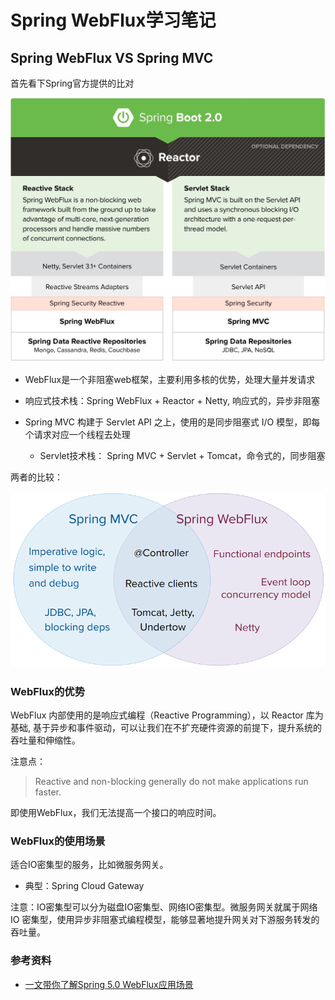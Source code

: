 # Spring WebFlux学习笔记

## Spring WebFlux VS Spring MVC

首先看下Spring官方提供的比对

![](images/spring-webflux-vs-spring-mvc.jpg)

- WebFlux是一个非阻塞web框架，主要利用多核的优势，处理大量并发请求
- 响应式技术栈：Spring WebFlux + Reactor + Netty, 响应式的，异步非阻塞
- Spring MVC 构建于 Servlet API 之上，使用的是同步阻塞式 I/O 模型，即每个请求对应一个线程去处理

    - Servlet技术栈： Spring MVC + Servlet + Tomcat，命令式的，同步阻塞

两者的比较：

![](images/compare-webflux-springmvc.png)

### WebFlux的优势

WebFlux 内部使用的是响应式编程（Reactive Programming），以 Reactor 库为基础, 基于异步和事件驱动，可以让我们在不扩充硬件资源的前提下，提升系统的吞吐量和伸缩性。

注意点：

> Reactive and non-blocking generally do not make applications run faster.

即使用WebFlux，我们无法提高一个接口的响应时间。



### WebFlux的使用场景

适合IO密集型的服务，比如微服务网关。

- 典型：Spring Cloud Gateway

注意：IO密集型可以分为磁盘IO密集型、网络IO密集型。微服务网关就属于网络 IO 密集型，使用异步非阻塞式编程模型，能够显著地提升网关对下游服务转发的吞吐量。



### 参考资料

- [一文带你了解Spring 5.0 WebFlux应用场景](https://www.cnblogs.com/quanxiaoha/p/10773773.html)

